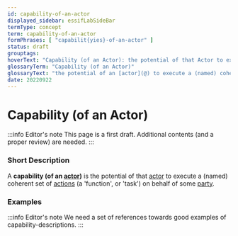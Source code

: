 ```yaml
---
id: capability-of-an-actor
displayed_sidebar: essifLabSideBar
termType: concept
term: capability-of-an-actor
formPhrases: [ "capabilit{yies}-of-an-actor" ]
status: draft
grouptags:
hoverText: "Capability (of an Actor): the potential of that Actor to execute a (named) coherent set of Actions (a 'function', or 'task') on behalf of some Party."
glossaryTerm: "Capability (of an Actor)"
glossaryText: "the potential of an [actor](@) to execute a (named) coherent set of [action](@) (a 'function', or 'task') on behalf of some [party](@)."
date: 20220922
---
```


# Capability (of an Actor)

:::info Editor's note
This page is a first draft. Additional contents (and a proper review) are needed.
:::
### Short Description

A **capability (of an [actor](@))** is the potential of that [actor](@) to execute a (named) coherent set of [actions](@) (a 'function', or 'task') on behalf of some [party](@).

### Examples

:::info Editor's note
We need a set of references towards good examples of capability-descriptions.
:::